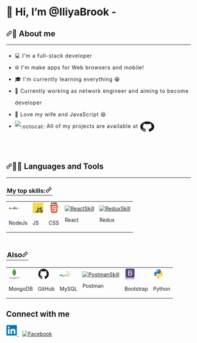 # 👋 Hi, I’m @IliyaBrook -

<div>
<h2 dir="auto"><a id="user-content--about-me" class="anchor" aria-hidden="true" href="#-about-me"><svg class="octicon octicon-link" viewBox="0 0 16 16" version="1.1" width="16" height="16" aria-hidden="true"><path fill-rule="evenodd" d="M7.775 3.275a.75.75 0 001.06 1.06l1.25-1.25a2 2 0 112.83 2.83l-2.5 2.5a2 2 0 01-2.83 0 .75.75 0 00-1.06 1.06 3.5 3.5 0 004.95 0l2.5-2.5a3.5 3.5 0 00-4.95-4.95l-1.25 1.25zm-4.69 9.64a2 2 0 010-2.83l2.5-2.5a2 2 0 012.83 0 .75.75 0 001.06-1.06 3.5 3.5 0 00-4.95 0l-2.5 2.5a3.5 3.5 0 004.95 4.95l1.25-1.25a.75.75 0 00-1.06-1.06l-1.25 1.25a2 2 0 01-2.83 0z"></path></svg></a><g-emoji class="g-emoji" alias="book" fallback-src="https://github.githubassets.com/images/icons/emoji/unicode/1f4d6.png">📖</g-emoji> About me</h2>
<hr>
</div>
<ul style="letter-spacing: 0.1ch;line-height: 2rem">
  <li>
        <g-emoji class="g-emoji" alias="computer" fallback-src="https://github.githubassets.com/images/icons/emoji/unicode/1f4bb.png">💻 I'm a full-stack developer</g-emoji>
  </li>
  <li>
    <g-emoji class="g-emoji" alias="globe_with_meridians" fallback-src="https://github.githubassets.com/images/icons/emoji/unicode/1f310.png">🌐 I'm make apps for Web browsers and mobile!</g-emoji>
  </li>
  <li>
    <g-emoji class="g-emoji" alias="mortar_board" fallback-src="https://github.githubassets.com/images/icons/emoji/unicode/1f393.png">🎓 I'm currently learning everything</g-emoji>  😁
  </li>
  <li>
    👔 Currently working as network engineer and aiming to become developer
  <li>
      💖 Love my wife and JavaScript 😆
  </li>
  <li>
    <img class="emoji" title=":octocat:" alt=":octocat:" src="https://github.githubassets.com/images/icons/emoji/octocat.png" height="20" width="20" align="absmiddle">
    All of my projects are available at 
    <a href="https://github.com/IliyaBrook?tab=repositories"><img align="center" src="https://github.com/devicons/devicon/raw/master/icons/github/github-original.svg" alt="https://github.com/BarOvda" height="30" width="40" style="max-width: 100%;"></a>
  </li>
  </ul>

<div style="margin-top: 5rem">
    <h2 dir="auto">
      <a id="user-content--languages-and-tools" 
      class="anchor" aria-hidden="true">
      <svg class="octicon octicon-link" 
      viewBox="0 0 16 16" version="1.1" 
      width="16" height="16" aria-hidden="true"><path fill-rule="evenodd" 
      d="M7.775 3.275a.75.75 0 001.06 1.06l1.25-1.25a2 2 0 112.83 2.83l-2.5 2.5a2 2 0 01-2.83 0 .75.75 0 00-1.06 1.06 3.5 3.5 0 004.95 0l2.5-2.5a3.5 3.5 0 00-4.95-4.95l-1.25 1.25zm-4.69 9.64a2 2 0 010-2.83l2.5-2.5a2 2 0 012.83 0 .75.75 0 001.06-1.06 3.5 3.5 0 00-4.95 0l-2.5 2.5a3.5 3.5 0 004.95 4.95l1.25-1.25a.75.75 0 00-1.06-1.06l-1.25 1.25a2 2 0 01-2.83 0z"></path></svg></a><g-emoji class="g-emoji" alias="man_technologist" fallback-src="https://github.githubassets.com/images/icons/emoji/unicode/1f468-1f4bb.png">👨‍💻</g-emoji> Languages and Tools</h2>
    <hr>
    <h3 dir="auto" style="border-bottom: 1px solid;display: flex;width: fit-content; padding: 2px">
      My top skills:
      <a id="user-content-my-top-skills" class="anchor" aria-hidden="true">
        <svg class="octicon octicon-link" viewBox="0 0 16 16" version="1.1" width="16" height="16" aria-hidden="true"><path fill-rule="evenodd" d="M7.775 3.275a.75.75 0 001.06 1.06l1.25-1.25a2 2 0 112.83 2.83l-2.5 2.5a2 2 0 01-2.83 0 .75.75 0 00-1.06 1.06 3.5 3.5 0 004.95 0l2.5-2.5a3.5 3.5 0 00-4.95-4.95l-1.25 1.25zm-4.69 9.64a2 2 0 010-2.83l2.5-2.5a2 2 0 012.83 0 .75.75 0 001.06-1.06 3.5 3.5 0 00-4.95 0l-2.5 2.5a3.5 3.5 0 004.95 4.95l1.25-1.25a.75.75 0 00-1.06-1.06l-1.25 1.25a2 2 0 01-2.83 0z">
          </path>
        </svg>
      </a>
    </h3>

<div>
    <table>
    <tr style="border: none">
      <td style="border: none">
        <a href="https://nodejs.org/en/"> 
        <img src="https://raw.githubusercontent.com/devicons/devicon/master/icons/nodejs/nodejs-original-wordmark.svg"
        alt="NodeJsSkill" 
        style="height: 30px;">
        </a>
        <p>NodeJs</p>
      </td>
      <td style="border: none">
        <a href="https://www.w3schools.com/js/"> 
        <img src="https://raw.githubusercontent.com/devicons/devicon/master/icons/javascript/javascript-original.svg"
        alt="JSskill" 
        style="height: 30px;">
        </a>
        <p>JS</p>
      </td>
      <td style="border: none">
        <a href="https://www.w3schools.com/css/"> 
        <img src="https://raw.githubusercontent.com/devicons/devicon/master/icons/html5/html5-original-wordmark.svg"
        alt="CSSSkill" 
        style="height: 30px;">
        </a>
        <p>CSS</p>
        </td>
      <td style="border: none">
        <a href="https://reactjs.org/"> 
        <img src="https://cdn.worldvectorlogo.com/logos/react-1.svg" 
        alt="ReactSkill" 
        style="height: 30px;">
        </a>
        <p>React</p>
      </td>
      <td style="border: none">
        <a href="https://redux.js.org"> 
        <img src="https://d33wubrfki0l68.cloudfront.net/0834d0215db51e91525a25acf97433051f280f2f/c30f5/img/redux.svg" 
        alt="ReduxSkill" 
        style="height: 30px;">
      </a>
      <p>Redux</p>
    </tr>
</table>
    <div>
</div>
    <h3
       style="border-bottom: 1px solid;
       display: flex;width: fit-content; 
       padding: 2px;font-size: 135%;
       margin-top: 3rem;">
       Also
         <a id="user-content-my-top-skills" class="anchor" aria-hidden="true">
           <svg class="octicon octicon-link" viewBox="0 0 16 16" version="1.1" width="16" height="16" aria-hidden="true">
             <path fill-rule="evenodd" d="M7.775 3.275a.75.75 0 001.06 1.06l1.25-1.25a2 2 0 112.83 2.83l-2.5 2.5a2 2 0 01-2.83 0 .75.75 0 00-1.06 1.06 3.5 3.5 0 004.95 0l2.5-2.5a3.5 3.5 0 00-4.95-4.95l-1.25 1.25zm-4.69 9.64a2 2 0 010-2.83l2.5-2.5a2 2 0 012.83 0 .75.75 0 001.06-1.06 3.5 3.5 0 00-4.95 0l-2.5 2.5a3.5 3.5 0 004.95 4.95l1.25-1.25a.75.75 0 00-1.06-1.06l-1.25 1.25a2 2 0 01-2.83 0z">
             </path>
           </svg>
      </a>
    </h3>
<div>
    <table>
      <tr style="border: none">
       <td style="border: none">
         <a href="https://www.mongodb.com/"> 
         <img src="https://raw.githubusercontent.com/devicons/devicon/master/icons/mongodb/mongodb-original-wordmark.svg"
         alt="MongoDBSkill" 
         style="height: 30px;">
         </a>
         <p>MongoDB</p>
       </td>
       <td style="border: none">
         <a href="https://github.com/"> 
         <img src="https://github.com/devicons/devicon/raw/master/icons/github/github-original.svg"
         alt="GitHub skill" 
         style="height: 30px;">
         </a>
         <p>GitHub</p>
       </td>
       <td style="border: none">
           <a href="https://www.mysql.com"> 
           <img src="https://raw.githubusercontent.com/devicons/devicon/master/icons/mysql/mysql-original-wordmark.svg" 
           alt="MySQLSkill" 
           style="height: 30px;">
           </a>
           <p>MySQL</p>
       </td>
       <td style="border: none">
           <a href="https://www.postman.com/"> 
           <img src="https://camo.githubusercontent.com/93b32389bf746009ca2370de7fe06c3b5146f4c99d99df65994f9ced0ba41685/68747470733a2f2f7777772e766563746f726c6f676f2e7a6f6e652f6c6f676f732f676574706f73746d616e2f676574706f73746d616e2d69636f6e2e737667" 
           alt="PostmanSkill" 
           style="height: 30px;">
           </a>
           <p>Postman</p>
       </td>
       <td style="border: none">
          <a href="https://getbootstrap.com/"> 
          <img src="https://raw.githubusercontent.com/devicons/devicon/master/icons/bootstrap/bootstrap-plain-wordmark.svg"
          alt="BootstrapSkill" 
          style="height: 30px;">
          </a>
          <p>Bootstrap</p>
       </td>
       <td style="border: none">
          <a href="https://www.python.org"> 
          <img src="https://github.com/devicons/devicon/raw/master/icons/python/python-original.svg" 
          alt="PythonSkill" 
          style="height: 30px;">
          </a>
          <p>Python</p>
       </td>
      </tr>
    </table>
</div>
<h2 dir="auto">
  Connect with me
</h2>
    <div>
      <span style="margin-right: 10px">
         <a href="https://www.linkedin.com/in/iliya-brook-2176bb167/"> 
         <img src="https://github.com/devicons/devicon/raw/master/icons/linkedin/linkedin-original.svg"
         alt="Linkedin" 
         style="height: 30px;">
      </a>
      </span>
      <span>
         <a href="https://www.facebook.com/iliya.brook"> 
         <img src="https://findicons.com/files/icons/1181/flurry_extras_2/128/facebook.png"
         alt="Facebook" 
         style="height: 30px;">
         </a>
      </span>
    </div>
</div>
</div>
